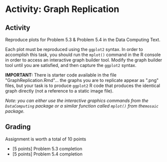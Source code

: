 # Activity: Graph Replication

## Activity

Reproduce plots for Problem 5.3 & Problem 5.4 in the Data Computing Text.

Each plot must be reproduced using the `ggplot2` syntax.  In order to accomplish this task, you should run the `mplot()` command in the R console in order to access an interactive graph builder tool.  Modify the graph builder tool until you are satisfied, and then capture the `ggplot2` syntax.

**IMPORTANT:** There is starter code available in the file "GraphReplication.Rmd"... the graphs you are to replicate appear as ".png" files, but your task is to produce `ggplot2` R code that produces the identical graph directly (not a reference to a static image file). 

*Note: you can either use the interactive graphics commands from the `DataComputing` package or a similar function called `mplot()` from the`mosaic` package.*

## Grading

Assignment is worth a total of 10 points

- [5 points] Problem 5.3 completion 
- [5 points] Problem 5.4 completion

